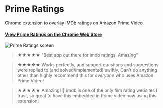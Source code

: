 # Prime Ratings

Chrome extension to overlay IMDb ratings on Amazon Prime Video.


#### [View Prime Ratings on the Chrome Web Store](https://chrome.google.com/webstore/detail/prime-ratings-imdb-rating/nfhhcokdlgiihdofklhifafmmhnljbdf?hl=en)


<img src="https://lh3.googleusercontent.com/oY8g0mYwuSqDT7bt-G_cdBtxSW6E6HNZad5qraoaoE8A3dqX4DYM6lQYM1tpB-RY6imnire4700=w640-h400-e365" alt="Prime Ratings screen" />

> ★★★★★
> "Best app out there for imdb ratings. Amazing"

> ★★★★★
> Works perfectly, and support questions and suggestions were replied to (and solved/implemented) swiftly. Can't do anything other than highly recommend this for *everyone* who uses Amazon Prime Video!

> ★★★★★
> Amazing! 👏 imdb is one of the only film rating websites I trust, so great to have this embedded in Prime video now using this extension!
